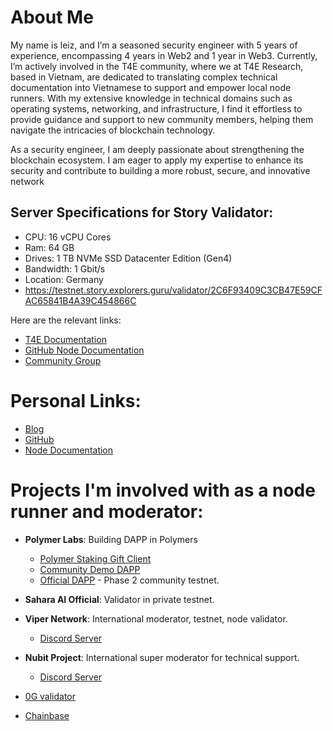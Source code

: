 # About Me
My name is leiz, and I’m a seasoned security engineer with 5 years of experience, encompassing 4 years in Web2 and 1 year in Web3. Currently, I’m actively involved in the T4E community, where we at T4E Research, based in Vietnam, are dedicated to translating complex technical documentation into Vietnamese to support and empower local node runners. With my extensive knowledge in technical domains such as operating systems, networking, and infrastructure, I find it effortless to provide guidance and support to new community members, helping them navigate the intricacies of blockchain technology.

As a security engineer, I am deeply passionate about strengthening the blockchain ecosystem. I am eager to apply my expertise to enhance its security and contribute to building a more robust, secure, and innovative network

## Server Specifications for Story Validator:

- CPU: 16 vCPU Cores
- Ram: 64 GB 
- Drives: 1 TB NVMe SSD Datacenter Edition (Gen4)
- Bandwidth: 1 Gbit/s
- Location: Germany
- https://testnet.story.explorers.guru/validator/2C6F93409C3CB47E59CFAC65841B4A39C454866C

Here are the relevant links:
- [T4E Documentation](https://docs.t4e.xyz/)
- [GitHub Node Documentation](https://github.com/pot4e/Nodes)
- [Community Group](https://t.me/t4eresearch)

# Personal Links:
- [Blog](https://leiz95.xyz/archive/)
- [GitHub](https://github.com/ThanhTuan1695/)
- [Node Documentation](https://github.com/ThanhTuan1695/Nodes)

# Projects I'm involved with as a node runner and moderator:

- **Polymer Labs**: Building DAPP in Polymers  
  - [Polymer Staking Gift Client](https://github.com/pot4e/polymer-staking-gift-client)  
  - [Community Demo DAPP](https://github.com/polymerdevs/community-demo-dapps/pull/24)  
  - [Official DAPP](https://polykemon.xyz/) - Phase 2 community testnet.
- **Sahara AI Official**: Validator in private testnet.
- **Viper Network**: International moderator, testnet, node validator.  
  - [Discord Server](https://discord.gg/eBDYH4Zxek)
- **Nubit Project**: International super moderator for technical support.  
  - [Discord Server](https://t.co/GDjES94zK7)

  
- [0G validator](https://dashboard.oneiricts.com/0g-chain/staking/0gvaloper1tvve3cl28k0jeagv6l9fqqrxmc9dzz6dqfdvg4)

- [Chainbase](https://holesky.eigenlayer.xyz/operator/0x544545b74eE5076EB81F6F940366d2BB2BEaBb5e)
